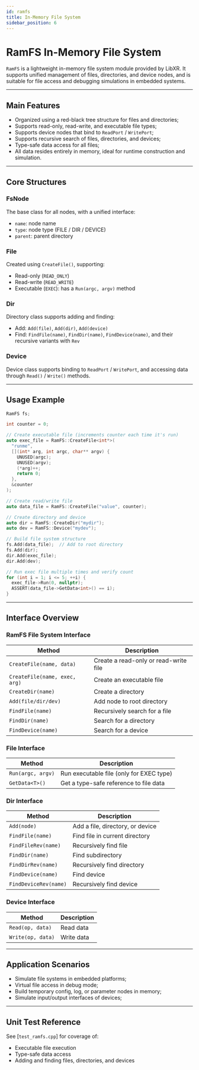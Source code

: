 ```yaml
---
id: ramfs
title: In-Memory File System
sidebar_position: 6
---
```


# RamFS In-Memory File System

`RamFS` is a lightweight in-memory file system module provided by LibXR. It supports unified management of files, directories, and device nodes, and is suitable for file access and debugging simulations in embedded systems.

---

## Main Features

- Organized using a red-black tree structure for files and directories;
- Supports read-only, read-write, and executable file types;
- Supports device nodes that bind to `ReadPort` / `WritePort`;
- Supports recursive search of files, directories, and devices;
- Type-safe data access for all files;
- All data resides entirely in memory, ideal for runtime construction and simulation.

---

## Core Structures

### FsNode

The base class for all nodes, with a unified interface:

- `name`: node name
- `type`: node type (FILE / DIR / DEVICE)
- `parent`: parent directory

### File

Created using `CreateFile()`, supporting:

- Read-only (`READ_ONLY`)
- Read-write (`READ_WRITE`)
- Executable (`EXEC`): has a `Run(argc, argv)` method

### Dir

Directory class supports adding and finding:

- Add: `Add(file)`, `Add(dir)`, `Add(device)`
- Find: `FindFile(name)`, `FindDir(name)`, `FindDevice(name)`, and their recursive variants with `Rev`

### Device

Device class supports binding to `ReadPort` / `WritePort`, and accessing data through `Read()` / `Write()` methods.

---

## Usage Example

```cpp
RamFS fs;

int counter = 0;

// Create executable file (increments counter each time it's run)
auto exec_file = RamFS::CreateFile<int*>(
  "runme",
  [](int* arg, int argc, char** argv) {
    UNUSED(argc);
    UNUSED(argv);
    (*arg)++;
    return 0;
  },
  &counter
);

// Create read/write file
auto data_file = RamFS::CreateFile("value", counter);

// Create directory and device
auto dir = RamFS::CreateDir("mydir");
auto dev = RamFS::Device("mydev");

// Build file system structure
fs.Add(data_file);  // Add to root directory
fs.Add(dir);
dir.Add(exec_file);
dir.Add(dev);

// Run exec file multiple times and verify count
for (int i = 1; i <= 5; ++i) {
  exec_file->Run(0, nullptr);
  ASSERT(data_file->GetData<int>() == i);
}
```

---

## Interface Overview

### RamFS File System Interface

| Method | Description |
|--------|-------------|
| `CreateFile(name, data)` | Create a read-only or read-write file |
| `CreateFile(name, exec, arg)` | Create an executable file |
| `CreateDir(name)` | Create a directory |
| `Add(file/dir/dev)` | Add node to root directory |
| `FindFile(name)` | Recursively search for a file |
| `FindDir(name)` | Search for a directory |
| `FindDevice(name)` | Search for a device |

### File Interface

| Method | Description |
|--------|-------------|
| `Run(argc, argv)` | Run executable file (only for EXEC type) |
| `GetData<T>()` | Get a type-safe reference to file data |

### Dir Interface

| Method | Description |
|--------|-------------|
| `Add(node)` | Add a file, directory, or device |
| `FindFile(name)` | Find file in current directory |
| `FindFileRev(name)` | Recursively find file |
| `FindDir(name)` | Find subdirectory |
| `FindDirRev(name)` | Recursively find directory |
| `FindDevice(name)` | Find device |
| `FindDeviceRev(name)` | Recursively find device |

### Device Interface

| Method | Description |
|--------|-------------|
| `Read(op, data)` | Read data |
| `Write(op, data)` | Write data |

---

## Application Scenarios

- Simulate file systems in embedded platforms;
- Virtual file access in debug mode;
- Build temporary config, log, or parameter nodes in memory;
- Simulate input/output interfaces of devices;

---

## Unit Test Reference

See [`test_ramfs.cpp`] for coverage of:

- Executable file execution
- Type-safe data access
- Adding and finding files, directories, and devices
